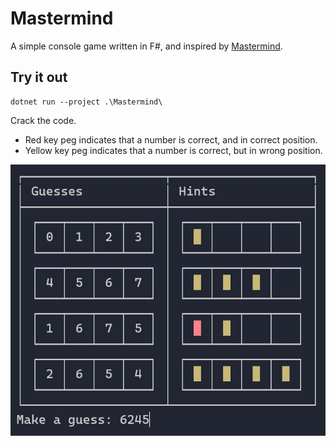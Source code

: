 # Mastermind

A simple console game written in F#, and inspired by [Mastermind](https://en.wikipedia.org/wiki/Mastermind_(board_game)).

## Try it out

```dotnetcli
dotnet run --project .\Mastermind\
```

Crack the code.

* Red key peg indicates that a number is correct, and in correct position.
* Yellow key peg indicates that a number is correct, but in wrong position.

![Mastermind](media/mastermind.jpg)